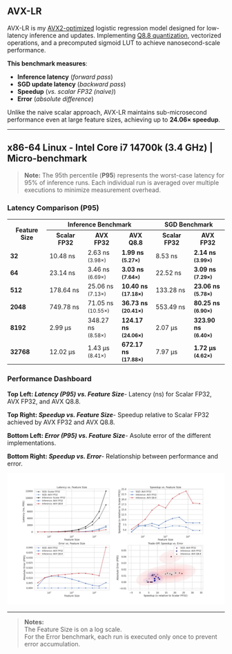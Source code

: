 
## AVX-LR
AVX-LR is my [AVX2-optimized](https://en.wikipedia.org/wiki/Advanced_Vector_Extensions) logistic regression model designed for low-latency inference and updates. Implementing [Q8.8 quantization](https://en.wikipedia.org/wiki/Q_(number_format)), vectorized operations, and a precomputed sigmoid LUT to achieve nanosecond-scale performance.

**This benchmark measures**:  
- **Inference latency** (*forward pass*)  
- **SGD update latency** (*backward pass*)  
- **Speedup** (*vs. scalar FP32 (naive)*)  
- **Error** (*absolute difference*)

Unlike the naive scalar approach, AVX-LR maintains sub-microsecond performance even at large feature sizes, achieving up to **24.06× speedup**.

---

## x86-64 Linux - Intel Core i7 14700k (3.4 GHz) | Micro-benchmark

> **Note:** The 95th percentile (**P95**) represents the worst-case latency for 95% of inference runs. Each individual run is averaged over multiple executions to minimize measurement overhead.

### Latency Comparison (P95)
<table>
  <tr>
    <th rowspan="2">Feature Size</th>
    <th colspan="3">Inference Benchmark</th>
    <th colspan="2">SGD Benchmark</th>
  </tr>
  <tr>
    <th>Scalar FP32</th>
    <th>AVX FP32</th>
    <th>AVX Q8.8</th>
    <th>Scalar FP32</th>
    <th>AVX FP32</th>
  </tr>
  <tr>
    <td><strong>32</strong></td>
    <td>10.48 ns</td>
    <td>2.63 ns<br><small>(3.98×)</small></td>
    <td><strong>1.99 ns<br><small>(5.27×)</small></strong></td>
    <td>8.53 ns</td>
    <td><strong>2.14 ns<br><small>(3.99×)</small></strong></td>
  </tr>
  <tr>
    <td><strong>64</strong></td>
    <td>23.14 ns</td>
    <td>3.46 ns<br><small>(6.69×)</small></td>
    <td><strong>3.03 ns<br><small>(7.64×)</small></strong></td>
    <td>22.52 ns</td>
    <td><strong>3.09 ns<br><small>(7.29×)</small></strong></td>
  </tr>
  <tr>
    <td><strong>512</strong></td>
    <td>178.64 ns</td>
    <td>25.06 ns<br><small>(7.13×)</small></td>
    <td><strong>10.40 ns<br><small>(17.18×)</small></strong></td>
    <td>133.28 ns</td>
    <td><strong>23.06 ns<br><small>(5.78×)</small></strong></td>
  </tr>
  <tr>
    <td><strong>2048</strong></td>
    <td>749.78 ns</td>
    <td>71.05 ns<br><small>(10.55×)</small></td>
    <td><strong>36.73 ns<br><small>(20.41×)</small></strong></td>
    <td>553.49 ns</td>
    <td><strong>80.25 ns<br><small>(6.90×)</small></strong></td>
  </tr>
  <tr>
    <td><strong>8192</strong></td>
    <td>2.99 µs</td>
    <td>348.27 ns<br><small>(8.58×)</small></td>
    <td><strong>124.17 ns<br><small>(24.06×)</small></strong></td>
    <td>2.07 µs</td>
    <td><strong>323.90 ns<br><small>(6.40×)</small></strong></td>
  </tr>
  <tr>
    <td><strong>32768</strong></td>
    <td>12.02 µs</td>
    <td>1.43 µs<br><small>(8.41×)</small></td>
    <td><strong>672.17 ns<br><small>(17.88×)</small></strong></td>
    <td>7.97 µs</td>
    <td><strong>1.72 µs<br><small>(4.62×)</small></strong></td>
  </tr>
</table>


### Performance Dashboard
**Top Left: *Latency (P95) vs. Feature Size***- Latency (ns) for Scalar FP32, AVX FP32, and AVX Q8.8.

**Top Right: *Speedup vs. Feature Size***- Speedup relative to Scalar FP32 achieved by AVX FP32 and AVX Q8.8.

**Bottom Left: *Error (P95) vs. Feature Size***- Asolute error of the different implementations.

**Bottom Right: *Speedup vs. Error***- Relationship between performance and error.

<div align="center">
  <img src="./images/dashboardGraph.png" alt="Performance Dashboard Graph">
</div>

---
> **Notes:**   
> The Feature Size is on a log scale.  
> For the Error benchmark, each run is executed only once to prevent error accumulation.